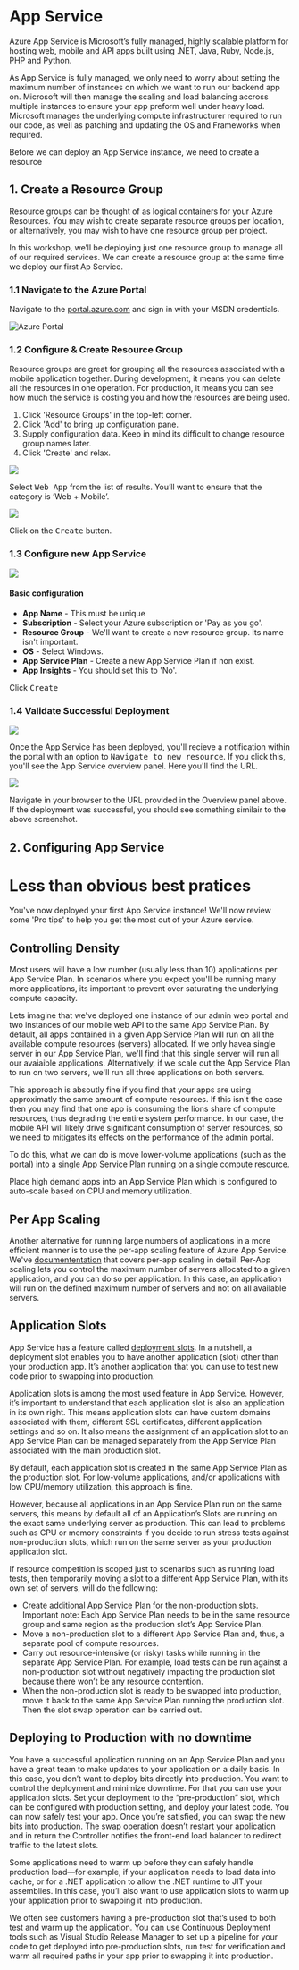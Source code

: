 # App Service

Azure App Service is Microsoft’s fully managed, highly scalable platform for hosting web, mobile and API apps built using .NET, Java, Ruby, Node.js, PHP and Python.

As App Service is fully managed, we only need to worry about setting the maximum number of instances on which we want to run our backend app on. Microsoft will then manage the scaling and load balancing accross multiple instances to ensure your app preform well under heavy load. Microsoft manages the underlying compute infrastructurer required to run our code, as well as patching and updating the OS and Frameworks when required. 

Before we can deploy an App Service instance, we need to create a resource

## 1. Create a Resource Group

Resource groups can be thought of as logical containers for your Azure Resources. You may wish to create separate resource groups per location, or alternatively, you may wish to have one resource group per project.

  

In this workshop, we’ll be deploying just one resource group to manage all of our required services. We can create a resource group at the same time we deploy our first Ap Service.

  

### 1.1 Navigate to the Azure Portal

Navigate to the [portal.azure.com](portal.azure.com) and sign in with your MSDN credentials.
 
![Azure Portal](https://github.com/MikeCodesDotNet/Mobile-Cloud-Workshop/blob/walkthrough/Walkthrough%20Guide/Misc/APS1.png?raw=true)


### 1.2 Configure & Create Resource Group

Resource groups are great for grouping all the resources associated with a mobile application together. During development, it means you can delete all the resources in one operation. For production, it means you can see how much the service is costing you and how the resources are being used.

1. Click 'Resource Groups' in the top-left corner.
2. Click 'Add' to bring up configuration pane. 
3. Supply configuration data. Keep in mind its difficult to change resource group names later. 
4. Click 'Create' and relax. 


![](https://github.com/MikeCodesDotNet/Mobile-Cloud-Workshop/blob/walkthrough/Walkthrough%20Guide/Misc/APS3.png?raw=true)

Select <kbd>Web App</kbd> from the list of results. You’ll want to ensure that the category is ‘Web + Mobile’.



![](https://github.com/MikeCodesDotNet/Mobile-Cloud-Workshop/blob/walkthrough/Walkthrough%20Guide/Misc/RSG1.png?raw=true)

Click on the <kbd>Create</kbd> button.


### 1.3 Configure new App Service 

![](https://github.com/MikeCodesDotNet/Mobile-Cloud-Workshop/blob/walkthrough/Walkthrough%20Guide/Misc/APS5.png?raw=true)

####   Basic configuration
* **App Name** - This must be unique 
* **Subscription** - Select your Azure subscription or 'Pay as you go'.
* **Resource Group** - We'll want to create a new resource group. Its name isn't important. 
* **OS** - Select Windows. 
* **App Service Plan** - Create a new App Service Plan if non exist.  
* **App Insights** - You should set this to 'No'. 

Click <kbd>Create</kbd>


### 1.4 Validate Successful Deployment

![](https://github.com/MikeCodesDotNet/Mobile-Cloud-Workshop/blob/walkthrough/Walkthrough%20Guide/Misc/APS6.png?raw=true)

Once the App Service has been deployed, you'll recieve a notification within the portal with an option to <kbd>Navigate to new resource</kbd>. If you click this, you'll see the App Service overview panel. Here you'll find the URL. 
 

![](https://github.com/MikeCodesDotNet/Mobile-Cloud-Workshop/blob/walkthrough/Walkthrough%20Guide/Misc/APS7.png?raw=true)

Navigate in your browser to the URL provided in the Overview panel above. If the deployment was successful, you should see something similair to the above screenshot.  

## 2. Configuring App Service






# Less than obvious best pratices 
You've now deployed your first App Service instance! We'll now review some 'Pro tips' to help you get the most out of your Azure service. 

## Controlling Density 
Most users will have a low number (usually less than 10) applications per App Service Plan. In scenarios where you expect you'll be running many more applications, its important to prevent over saturating the underlying compute capacity. 

Lets imagine that we've deployed one instance of our admin web portal and two instances of our mobile web API to the same App Service Plan. By default, all apps contained in a given App Service Plan will run on all the available compute resources (servers) allocated. If we only havea single server in our App Service Plan, we'll find that this single server will run all our avaiaible applications. Alternatively, if we scale out the App Service Plan to run on two servers, we'll run all three applications on both servers. 

This approach is absoutly fine if you find that your apps are using approximatly the same amount of compute resources. If this isn't the case then you may find that one app is consuming the lions share of compute resources, thus degrading the entire system performance. In our case, the mobile API will likely drive significant consumption of server resources, so we need to mitigates its effects on the performance of the admin portal. 

To do this, what we can do is move lower-volume applications (such as the portal) into a single App Service Plan running on a single compute resource. 

Place high demand apps into an App Service Plan which is configured to auto-scale based on CPU and memory utilization. 

## Per App Scaling 
Another alternative for running large numbers of applications in a more efficient manner is to use the per-app scaling feature of Azure App Service. We've [documententation](https://msdn.microsoft.com/en-us/magazine/mt793270.aspx) that covers per-app scaling in detail. Per-App scaling lets you control the maximum number of servers allocated to a given application, and you can do so per application. In this case, an application will run on the defined maximum number of servers and not on all available servers.

## Application Slots
App Service has a feature called [deployment slots](https://docs.microsoft.com/en-gb/azure/app-service/web-sites-staged-publishing). In a nutshell, a deployment slot enables you to have another application (slot) other than your production app. It’s another application that you can use to test new code prior to swapping into production.

Application slots is among the most used feature in App Service. However, it’s important to understand that each application slot is also an application in its own right. This means application slots can have custom domains associated with them, different SSL certificates, different application settings and so on. It also means the assignment of an application slot to an App Service Plan can be managed separately from the App Service Plan associated with the main production slot.

By default, each application slot is created in the same App Service Plan as the production slot. For low-volume applications, and/or applications with low CPU/memory utilization, this approach is fine.

However, because all applications in an App Service Plan run on the same servers, this means by default all of an Application’s Slots are running on the exact same underlying server as production. This can lead to problems such as CPU or memory constraints if you decide to run stress tests against non-production slots, which run on the same server as your production application slot.

If resource competition is scoped just to scenarios such as running load tests, then temporarily moving a slot to a different App Service Plan, with its own set of servers, will do the following:

* Create additional App Service Plan for the non-production slots. Important note: Each App Service Plan needs to be in the same resource group and same region as the production slot’s App Service Plan.
* Move a non-production slot to a different App Service Plan and, thus, a separate pool of compute resources.
* Carry out resource-intensive (or risky) tasks while running in the separate App Service Plan. For example, load tests can be run against a non-production slot without negatively impacting the production slot because there won’t be any resource contention.
* When the non-production slot is ready to be swapped into production, move it back to the same App Service Plan running the production slot. Then the slot swap operation can be carried out.

## Deploying to Production with no downtime 
You have a successful application running on an App Service Plan and you have a great team to make updates to your application on a daily basis. In this case, you don’t want to deploy bits directly into production. You want to control the deployment and minimize downtime. For that you can use your application slots. Set your deployment to the “pre-production” slot, which can be configured with production setting, and deploy your latest code. You can now safely test your app. Once you’re satisfied, you can swap the new bits into production. The swap operation doesn’t restart your application and in return the Controller notifies the front-end load balancer to redirect traffic to the latest slots.

Some applications need to warm up before they can safely handle production load—for example, if your application needs to load data into cache, or for a .NET application to allow the .NET runtime to JIT your assemblies. In this case, you’ll also want to use application slots to warm up your application prior to swapping it into production.

We often see customers having a pre-production slot that’s used to both test and warm up the application. You can use Continuous Deployment tools such as Visual Studio Release Manager to set up a pipeline for your code to get deployed into pre-production slots, run test for verification and warm all required paths in your app prior to swapping it into production.

